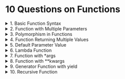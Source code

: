 # 10 Questions on Functions

<details>Problem: Write a function to calculate and return the square of a number.
<summary>1. Basic Function Syntax
</summary>
</details>

<details>Problem: Create a function that takes two numbers as parameters and returns their sum.
<summary>2. Function with Multiple Parameters
</summary>
</details>

<details>Problem: Write a function multiply that multiplies two numbers, but can also accept and multiply strings.
<summary>3. Polymorphism in Functions
</summary>
</details>

<details>Problem: Create a function that returns both the area and circumference of a circle given its radius.
<summary>4. Function Returning Multiple Values
</summary>
</details>

<details>Problem: Write a function that greets a user. If no name is provided, it should greet with a default name.
<summary>5. Default Parameter Value
</summary>
</details>

<details>Problem: Create a lambda function to compute the cube of a number.
<summary>6. Lambda Function
</summary>
</details>

<details>Problem: Write a function that takes variable number of arguments and returns their sum.
<summary>7. Function with *args
</summary>
</details>

<details>Problem: Create a function that accepts any number of keyword arguments and prints them in the format key: value.
<summary>8. Function with **kwargs
</summary>
</details>

<details>Problem: Write a generator function that yields even numbers up to a specified limit.
<summary>9. Generator Function with yield
</summary>
</details>

<details>Problem: Create a recursive function to calculate the factorial of a number.
<summary>10. Recursive Function
</summary>
</details>